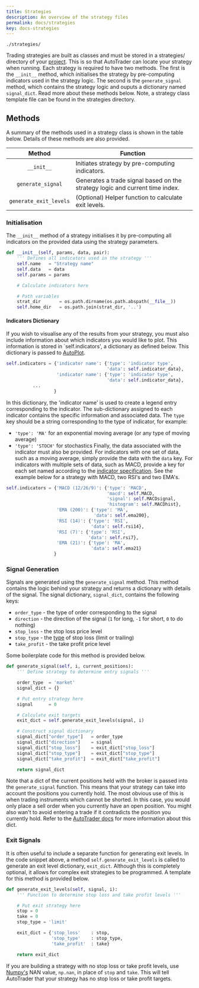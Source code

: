 ```yaml
---
title: Strategies
description: An overview of the strategy files
permalink: docs/strategies
key: docs-strategies
---
```


`./strategies/`


Trading strategies are built as classes and must be stored in a strategies/ directory of your 
[project](/docs#project-directory-structure). This is so that AutoTrader can locate your strategy when running. Each
strategy is required to have two methods. The first is the `__init__` method, which initialises the strategy by 
pre-computing indicators used in the strategy logic. The second is the `generate_signal` method, which contains the 
strategy logic and ouputs a dictionary named `signal_dict`. Read more about these methods below. 
Note, a strategy class template file can be found in the strategies directory.


## Methods
A summary of the methods used in a strategy class is shown in the table below. Details of these methods are also provided. 

|           Method           | Function                                                                                           |
| :------------------------: | -------------------------------------------------------------------------------------------------- |
|         `__init__`         | Initiates strategy by pre-computing indicators.                                                    |
|     `generate_signal`      | Generates a trade signal based on the strategy logic and current time index.                       |
|   `generate_exit_levels`   | (Optional) Helper function to calculate exit levels.                                               |



### Initialisation
The `__init__` method of a strategy initialises it by pre-computing all indicators on the provided data using the 
strategy parameters. 

```python
def __init__(self, params, data, pair):
    ''' Defines all indicators used in the strategy '''
    self.name   = "Strategy name"
    self.data   = data
    self.params = params

    # Calculate indicators here

    # Path variables
    strat_dir       = os.path.dirname(os.path.abspath(__file__))
    self.home_dir   = os.path.join(strat_dir, '..')
```

#### Indicators Dictionary
If you wish to visualise any of the results from your strategy, you must also include information about which
indicators you would like to plot. This information is stored in `self.indicators', a dictionary as defined 
below. This dictionary is passed to [AutoPlot](autoplot). 

```py
self.indicators = {'indicator name': {'type': 'indicator type',
                                      'data': self.indicator_data},
                   'indicator name': {'type': 'indicator type',
                                      'data': self.indicator_data},
		  ...
                  }

```

In this dictionary, the 'indicator name' is used to create a legend entry corresponding to the indicator. The sub-dictionary
assigned to each indicator contains the specific information and associated data. The `type` key should be a string corresponding
to the type of indicator, for example:
- `'type': 'MA'` for an exponential moving average (or any type of moving average)
- `'type': 'STOCH'` for stochastics
Finally, the data associated with the indicator must also be provided. For indicators with one set of data, such as a moving average,
simply provide the data with the `data` key. For indicators with multiple sets of data, such as MACD, provide a key for each set named
according to the [indicator specification](autoplot#indicator-specification).
See the example below for a strategy with MACD, two RSI's and two EMA's.

```py
self.indicators = {'MACD (12/26/9)': {'type': 'MACD',
                                      'macd': self.MACD,
                                      'signal': self.MACDsignal,
                                      'histogram': self.MACDhist},
                   'EMA (200)': {'type': 'MA',
                                 'data': self.ema200},
                   'RSI (14)': {'type': 'RSI',
                                'data': self.rsi14},
                   'RSI (7)': {'type': 'RSI',
                               'data': self.rsi7},
                   'EMA (21)': {'type': 'MA',
                                'data': self.ema21}
                  }
```


### Signal Generation
Signals are generated using the `generate_signal` method. This method contains the logic behind your strategy 
and returns a dictionary with details of the signal. The signal dictionary, `signal_dict`, contains the following 
keys:
- `order_type` - the type of order corresponding to the signal
- `direction` - the direction of the signal (`1` for long, `-1` for short, `0` to do nothing)
- `stop_loss` - the stop loss price level
- `stop_type` - the [type](brokers-virtual) of stop loss (limit or trailing)
- `take_profit` - the take profit price level

Some boilerplate code for this method is provided below.

```python
def generate_signal(self, i, current_positions):
    ''' Define strategy to determine entry signals '''

    order_type  = 'market'
    signal_dict = {}

    # Put entry strategy here
    signal      = 0

    # Calculate exit targets
    exit_dict = self.generate_exit_levels(signal, i)

    # Construct signal dictionary
    signal_dict["order_type"]   = order_type
    signal_dict["direction"]    = signal
    signal_dict["stop_loss"]    = exit_dict["stop_loss"]
    signal_dict["stop_type"]    = exit_dict["stop_type"]
    signal_dict["take_profit"]  = exit_dict["take_profit"]

    return signal_dict
```

Note that a dict of the current positions held with the broker is passed into the `generate_signal` function.
This means that your strategy can take into account the positions you currently hold. The most obvious use of this
is when trading instruments which cannot be shorted. In this case, you would only place a sell order when you 
currently have an open position. 
You might also wan't to avoid entering a trade if it contradicts the position you currently hold.
Refer to the [AutoTrader docs](autotrader) for more information about this dict.





### Exit Signals
It is often useful to include a separate function for generating exit levels. In the code snippet above, a method
`self.generate_exit_levels` is called to generate an exit level dictionary, `exit_dict`. Although this is completely 
optional, it allows for complex exit strategies to be programmed. A template for this method is provided below.

```python
def generate_exit_levels(self, signal, i):
    ''' Function to determine stop loss and take profit levels '''

    # Put exit strategy here
    stop = 0
    take = 0
    stop_type = 'limit'

    exit_dict = {'stop_loss'    : stop, 
                 'stop_type'    : stop_type,
                 'take_profit'  : take}

    return exit_dict
```

If you are building a strategy with no stop loss or take profit levels, use [Numpy's](https://numpy.org/) NAN value, `np.nan`,
in place of `stop` and `take`. This will tell AutoTrader that your strategy has no stop loss or take profit targets.



